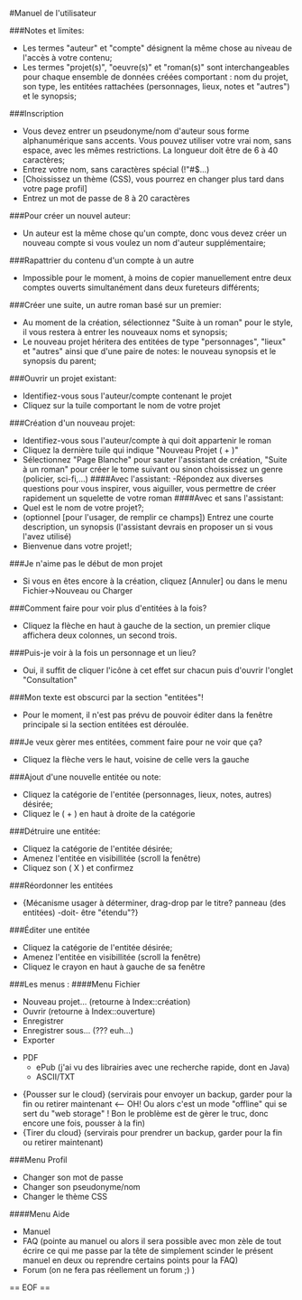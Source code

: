 #Manuel de l'utilisateur

###Notes et limites:
- Les termes "auteur" et "compte" désignent la même chose au niveau de l'accès à votre contenu;
- Les termes "projet(s)", "oeuvre(s)" et "roman(s)" sont interchangeables pour chaque ensemble de données créées comportant : nom du projet, son type, les entitées rattachées (personnages, lieux, notes et "autres") et le synopsis;

###Inscription
- Vous devez entrer un pseudonyme/nom d'auteur sous forme alphanumérique sans accents. Vous pouvez utiliser votre vrai nom, sans espace, avec les mêmes restrictions. La longueur doit être de 6 à 40 caractères;
- Entrez votre nom, sans caractères spécial (!"#$...)
- [Choississez un thème (CSS), vous pourrez en changer plus tard dans votre page profil]
- Entrez un mot de passe de 8 à 20 caractères

###Pour créer un nouvel auteur:
- Un auteur est la même chose qu'un compte, donc vous devez créer un nouveau compte si vous voulez un nom d'auteur supplémentaire;

###Rapattrier du contenu d'un compte à un autre
- Impossible pour le moment, à moins de copier manuellement entre deux comptes ouverts simultanément dans deux fureteurs différents;

###Créer une suite, un autre roman basé sur un premier:
- Au moment de la création, sélectionnez "Suite à un roman" pour le style, il vous restera à entrer les nouveaux noms et synopsis;
- Le nouveau projet héritera des entitées de type "personnages", "lieux" et "autres" ainsi que d'une paire de notes: le nouveau synopsis et le synopsis du parent;

###Ouvrir un projet existant:
- Identifiez-vous sous l'auteur/compte contenant le projet
- Cliquez sur la tuile comportant le nom de votre projet

###Création d'un nouveau projet:
- Identifiez-vous sous l'auteur/compte à qui doit appartenir le roman
- Cliquez la dernière tuile qui indique "Nouveau Projet ( + )"
- Sélectionnez "Page Blanche" pour sauter l'assistant de création, "Suite à un roman" pour créer le tome suivant ou sinon choississez un genre (policier, sci-fi,...)
####Avec l'assistant:
-Répondez aux diverses questions pour vous inspirer, vous aiguiller, vous permettre de créer rapidement un squelette de votre roman
####Avec et sans l'assistant:
- Quel est le nom de votre projet?;
- (optionnel [pour l'usager, de remplir ce champs]) Entrez une courte description, un synopsis (l'assistant devrais en proposer un si vous l'avez utilisé)
- Bienvenue dans votre projet!;

###Je n'aime pas le début de mon projet
- Si vous en êtes encore à la création, cliquez [Annuler] ou dans le menu Fichier->Nouveau ou Charger

###Comment faire pour voir plus d'entitées à la fois?
- Cliquez la flèche en haut à gauche de la section, un premier clique affichera deux colonnes, un second trois.

###Puis-je voir à la fois un personnage et un lieu?
- Oui, il suffit de cliquer l'icône à cet effet sur chacun puis d'ouvrir l'onglet "Consultation"

###Mon texte est obscurci par la section "entitées"!
- Pour le moment, il n'est pas prévu de pouvoir éditer dans la fenêtre principale si la section entitées est déroulée.

###Je veux gèrer mes entitées, comment faire pour ne voir que ça?
- Cliquez la flèche vers le haut, voisine de celle vers la gauche

###Ajout d'une nouvelle entitée ou note:
- Cliquez la catégorie de l'entitée (personnages, lieux, notes, autres) désirée;
- Cliquez le ( + ) en haut à droite de la catégorie

###Détruire une entitée:
- Cliquez la catégorie de l'entitée désirée;
- Amenez l'entitée en visibillitée (scroll la fenêtre)
- Cliquez son ( X ) et confirmez

###Réordonner les entitées
- {Mécanisme usager à déterminer, drag-drop par le titre? panneau (des entitées) -doit- être "étendu"?}

###Éditer une entitée
- Cliquez la catégorie de l'entitée désirée;
- Amenez l'entitée en visibillitée (scroll la fenêtre)
- Cliquez le crayon en haut à gauche de sa fenêtre

###Les menus :
####Menu Fichier
* Nouveau projet... (retourne à Index::création)
* Ouvrir (retourne à Index::ouverture)
* Enregistrer
* Enregistrer sous... (??? euh...)
* Exporter
 - PDF
	- ePub (j'ai vu des librairies avec une recherche rapide, dont en Java)
	- ASCII/TXT
* {Pousser sur le cloud} (servirais pour envoyer un backup, garder pour la fin ou retirer maintenant <-- OH! Ou alors c'est un mode "offline" qui se sert du "web storage" ! Bon le problème est de gèrer le truc, donc encore une fois, pousser à la fin)
* {Tirer du cloud} (servirais pour prendrer un backup, garder pour la fin ou retirer maintenant)

###Menu Profil
* Changer son mot de passe
* Changer son pseudonyme/nom
* Changer le thème CSS

####Menu Aide
* Manuel
* FAQ (pointe au manuel ou alors il sera possible avec mon zèle de tout écrire ce qui me passe par la tête de simplement scinder le présent manuel en deux ou reprendre certains points pour la FAQ)
* Forum (on ne fera pas réellement un forum ;) )

== EOF ==
